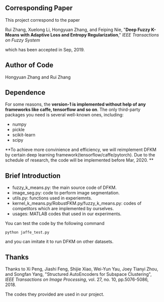 ## Corresponding Paper

This project correspond to the paper

Rui Zhang, Xuelong Li, Hongyuan Zhang, and Feiping Nie, "**Deep Fuzzy K-Means with Adaptive Loss and Entropy Regularization**," *IEEE Transactions on Fuzzy System* 

which has been accepted in Sep, 2019. 

## Author of Code

Hongyuan Zhang and Rui Zhang

## Dependence

For some reasons, the **version-1 is implemented without help of any frameworks like caffe, tensorflow and so on**. The only third-party packages you need is several well-known ones, including: 

- numpy
- pickle
- scikit-learn 
- scipy

**To achieve more convinience and efficiency, we will reimplement DFKM by certain deep learning framework(tensorflow/caffe/pytorch). Due to the schedule of research, the code will be implemented before Mar, 2020. **

## Brief Introduction

- fuzzy_k_means.py: the main source code of DFKM.
- image_seg.py: code to perform image segmentation. 
- utils.py: functions used in experiemnts.
- kernel_k_means.py/RobustFKM.py/fuzzy_k_means.py: codes of competitors which are implemented by ourselves. 
- usages: MATLAB codes that used in our experiments.

You can test the code by the following command

```shell
python jaffe_test.py
```

and you can imitate it to run DFKM on other datasets. 



## Thanks

Thanks to Xi Peng, Jiashi Feng, Shijie Xiao, Wei-Yun Yau,  Joey Tianyi Zhou, and Songfan Yang, "Structured AutoEncoders for Subspace Clustering", *IEEE Transactions on Image Processing*, vol. 27, no. 10, pp.5076-5086, 2018.

The codes they provided are used in our project. 